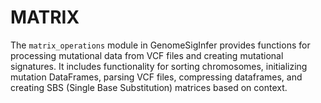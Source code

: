 # MATRIX

The `matrix_operations` module in GenomeSigInfer provides functions for processing mutational data from VCF files and creating mutational signatures. It includes functionality for sorting chromosomes, initializing mutation DataFrames, parsing VCF files, compressing dataframes, and creating SBS (Single Base Substitution) matrices based on context.
